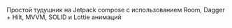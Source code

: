 <p>Простой тудушник на Jetpack compose с использованием Room, Dagger + Hilt, MVVM, SOLID и Lottie анимаций</p> 
